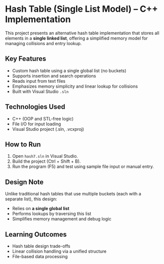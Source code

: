 # Hash Table (Single List Model) – C++ Implementation

This project presents an alternative hash table implementation that stores all elements in a **single linked list**, offering a simplified memory model for managing collisions and entry lookup.

## Key Features

- Custom hash table using a single global list (no buckets)
- Supports insertion and search operations
- Reads input from text files
- Emphasizes memory simplicity and linear lookup for collisions
- Built with Visual Studio `.sln`

## Technologies Used

- C++ (OOP and STL-free logic)
- File I/O for input loading
- Visual Studio project (.sln, .vcxproj)

## How to Run

1. Open `hash7.sln` in Visual Studio.
2. Build the project (Ctrl + Shift + B).
3. Run the program (F5) and test using sample file input or manual entry.

## Design Note

Unlike traditional hash tables that use multiple buckets (each with a separate list), this design:
- Relies on **a single global list**
- Performs lookups by traversing this list
- Simplifies memory management and debug logic

## Learning Outcomes

- Hash table design trade-offs
- Linear collision handling via a unified structure
- File-based data processing

